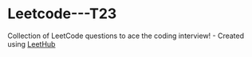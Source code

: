 # Leetcode---T23
Collection of LeetCode questions to ace the coding interview! - Created using [LeetHub](https://github.com/QasimWani/LeetHub)
